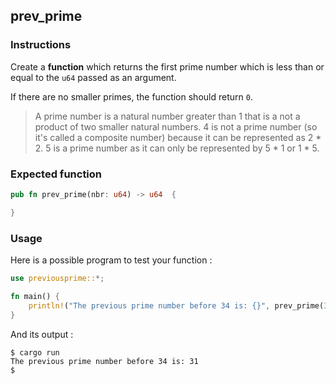 ## prev_prime

### Instructions

Create a **function** which returns the first prime number which is less than or equal to the `u64` passed as an argument.

If there are no smaller primes, the function should return `0`.

> A prime number is a natural number greater than 1 that is a not a product of two smaller natural numbers.
> 4 is not a prime number (so it's called a composite number) because it can be represented as 2 \* 2. 5 is a prime number as it can only be represented by 5 \* 1 or 1 \* 5.

### Expected function

```rust
pub fn prev_prime(nbr: u64) -> u64  {

}
```

### Usage

Here is a possible program to test your function :

```rust
use previousprime::*;

fn main() {
    println!("The previous prime number before 34 is: {}", prev_prime(34));
}
```

And its output :

```console
$ cargo run
The previous prime number before 34 is: 31
$
```
